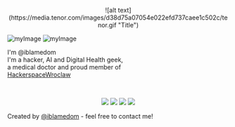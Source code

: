 <p align='center'>
![alt text](https://media.tenor.com/images/d38d75a07054e022efd737caee1c502c/tenor.gif "Title")

![myImage](https://media.tenor.com/images/d38d75a07054e022efd737caee1c502c/tenor.gif)
    ![myImage](https://media.giphy.com/media/XRB1uf2F9bGOA/giphy.gif)

I'm @iblamedom<br>
I'm a hacker, AI and Digital Health geek,<br> a medical doctor and proud member of <br> 
[HackerspaceWroclaw](http://HackerspaceWroclaw.github.io)


<br>

<p align="center">
    <a href="www.twitter.com/iblamedom" alt="Twitter" rel="nofollow"><img src="![alt text](https://github.com/iblamedom//blob/[branch]/image.jpg?raw=true)" style="max-width:100%;"></a>
    <a href="www.linkedin.com/in/dominikstosik" alt="Linkedin" rel="nofollow"><img src="https://raw.githubusercontent.com/jayehernandez/jayehernandez/3f5402efef9a0ae89211a6e04609558e862ca616/readme/linkedin-fill.svg" style="max-width:100%;"></a>
    <a href="mailto:office@iblamedom.com" alt="Contact me"><img src="https://raw.githubusercontent.com/jayehernandez/jayehernandez/3f5402efef9a0ae89211a6e04609558e862ca616/readme/mail-fill.svg" style="max-width:100%;"></a>
    <a href="www.iblamedom.com" alt="My site" rel="nofollow"><img src="https://raw.githubusercontent.com/jayehernandez/jayehernandez/3f5402efef9a0ae89211a6e04609558e862ca616/readme/external-link-line.svg" style="max-width:100%;"></a>
  </p>
  




Created by [@iblamedom](http://www.iblamedom.com/) - feel free to contact me!
